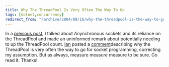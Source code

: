 ```yaml
---
title: Why The ThreadPool Is Very Often The Way To Go
tags: [dotnet,concurrency]
redirect_from: "/archive/2004/08/16/why-the-threadpool-is-the-way-to-go.aspx/"
---
```


In a [previous post](https://haacked.com/archive/2004/08/09/niggle-about-asynchronous-sockets-and-thread-safety.aspx/), I talked about Anynchronous sockets and its reliance on the ThreadPool and made an uninformed remark about potentially needing to up the ThreadPool count. [Ian](http://www.interact-sw.co.uk/iangblog/) posted a [comment](https://haacked.com/archive/2004/08/10/895.aspx#924)describing why the ThreadPool is very often the way to go for socket programming, correcting my assumption. But as always, measure measure measure to be sure. Go read it. Thanks!
